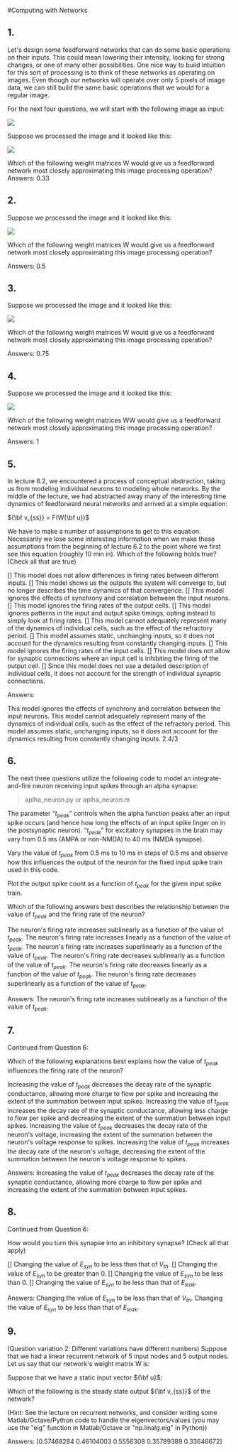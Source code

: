 #Computing with Networks

## 1.
Let's design some feedforward networks that can do some basic operations on their inputs. This could mean lowering their intensity, looking for strong changes, or one of many other possibilities. One nice way to build intuition for this sort of processing is to think of these networks as operating on images. Even though our networks will operate over only 5 pixels of image data, we can still build the same basic operations that we would for a regular image.

For the next four questions, we will start with the following image as input:

![](pic/q5_pave.jpg)

Suppose we processed the image and it looked like this:

![](pic/q5_paveBlurred.jpg)

Which of the following weight matrices W would give us a feedforward network most closely approximating this image processing operation?
​	
Answers:
0.33

## 2.
Suppose we processed the image and it looked like this:

![](pic/q5_paveDarkened.jpg)

Which of the following weight matrices W would give us a feedforward network most closely approximating this image processing operation?

Answers:
0.5

## 3.
Suppose we processed the image and it looked like this:

![](pic/q5_paveEdges.jpg)

Which of the following weight matrices W would give us a feedforward network most closely approximating this image processing operation?

Answers:
0.75

## 4.
Suppose we processed the image and it looked like this:

![](pic/q5_pavePixelized.jpg)

Which of the following weight matrices WW would give us a feedforward network most closely approximating this image processing operation?

Answers:
1

## 5.
In lecture 6.2, we encountered a process of conceptual abstraction, taking us from modeling individual neurons to modeling whole networks. By the middle of the lecture, we had abstracted away many of the interesting time dynamics of feedforward neural networks and arrived at a simple equation:

${\bf v_{ss}} = F(W{\bf u})$

We have to make a number of assumptions to get to this equation. Necessarily we lose some interesting information when we make these assumptions from the beginning of lecture 6.2 to the point where we first see this equation (roughly 10 min in). Which of the following holds true? (Check all that are true)

[] This model does not allow differences in firing rates between different inputs.
[] This model shows us the outputs the system will converge to, but no longer describes the time dynamics of that convergence.
[] This model ignores the effects of synchrony and correlation between the input neurons.
[] This model ignores the firing rates of the output cells.
[] This model ignores patterns in the input and output spike timings, opting instead to simply look at firing rates.
[] This model cannot adequately represent many of the dynamics of individual cells, such as the effect of the refractory period.
[] This model assumes static, unchanging inputs, so it does not account for the dynamics resulting from constantly changing inputs.
[] This model ignores the firing rates of the input cells.
[] This model does not allow for synaptic connections where an input cell is inhibiting the firing of the output cell.
[] Since this model does not use a detailed description of individual cells, it does not account for the strength of individual synaptic connections.

Answers:

This model ignores the effects of synchrony and correlation between the input neurons.
This model cannot adequately represent many of the dynamics of individual cells, such as the effect of the refractory period.
This model assumes static, unchanging inputs, so it does not account for the dynamics resulting from constantly changing inputs.
2.4/3


## 6.
The next three questions utilize the following code to model an integrate-and-fire neuron receiving input spikes through an alpha synapse:

> aplha_neuron.py or aplha_neuron.m

The parameter “$t_{peak}$” controls when the alpha function peaks after an input spike occurs (and hence how long the effects of an input spike linger on in the postsynaptic neuron). “$t_{peak}$” for excitatory synapses in the brain may vary from 0.5 ms (AMPA or non-NMDA) to 40 ms (NMDA synapse).

Vary the value of $t_{peak}$ from 0.5 ms to 10 ms in steps of 0.5 ms and observe how this influences the output of the neuron for the fixed input spike train used in this code.

Plot the output spike count as a function of $t_{peak}$ for the given input spike train.

Which of the following answers best describes the relationship between the value of $t_{peak}$ and the firing rate of the neuron?

The neuron's firing rate increases sublinearly as a function of the value of $t_{peak}$.
The neuron's firing rate increases linearly as a function of the value of $t_{peak}$.
The neuron's firing rate increases superlinearly as a function of the value of $t_{peak}$.
The neuron's firing rate decreases sublinearly as a function of the value of $t_{peak}$.
The neuron's firing rate decreases linearly as a function of the value of $t_{peak}$.
The neuron's firing rate decreases superlinearly as a function of the value of $t_{peak}$.

Answers:
The neuron's firing rate increases sublinearly as a function of the value of $t_{peak}$.

## 7.
Continued from Question 6:

Which of the following explanations best explains how the value of $t_{peak}$ influences the firing rate of the neuron?

Increasing the value of $t_{peak}$ decreases the decay rate of the synaptic conductance, allowing more charge to flow per spike and increasing the extent of the summation between input spikes.
Increasing the value of $t_{peak}$ increases the decay rate of the synaptic conductance, allowing less charge to flow per spike and decreasing the extent of the summation between input spikes.
Increasing the value of $t_{peak}$ decreases the decay rate of the neuron's voltage, increasing the extent of the summation between the neuron's voltage response to spikes.
Increasing the value of $t_{peak}$ increases the decay rate of the neuron's voltage, decreasing the extent of the summation between the neuron's voltage response to spikes.

Answers:
Increasing the value of $t_{peak}$ decreases the decay rate of the synaptic conductance, allowing more charge to flow per spike and increasing the extent of the summation between input spikes.

## 8.
Continued from Question 6:

How would you turn this synapse into an inhibitory synapse? (Check all that apply)


[] Changing the value of $E_{syn}$ to be less than that of $V_{th}$.
[] Changing the value of $E_{syn}$ to be greater than 0.
[] Changing the value of $E_{syn}$ to be less than 0.
[] Changing the value of $E_{syn}$ to be less than that of $E_{leak}$.

Answers:
Changing the value of $E_{syn}$ to be less than that of $V_{th}$.
Changing the value of $E_{syn}$ to be less than that of $E_{leak}$.

## 9.
(Question variation 2: Different variations have different numbers) Suppose that we had a linear recurrent network of 5 input nodes and 5 output nodes. Let us say that our network's weight matrix W is:


Suppose that we have a static input vector ${\bf u}$:

Which of the following is the steady state output ${\bf v_{ss}}$ of the network?

(Hint: See the lecture on recurrent networks, and consider writing some Matlab/Octave/Python code to handle the eigenvectors/values (you may use the "eig" function in Matlab/Octave or "np.linalg.eig" in Python))


Answers:
[0.57468284 0.46104003 0.5556308  0.35789389 0.33646672]
